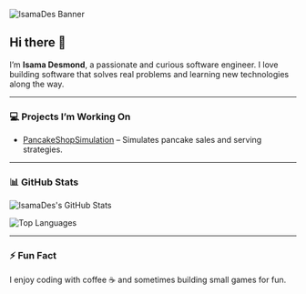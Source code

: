 <!-- Banner Image -->
![IsamaDes Banner](https://user-images.githubusercontent.com/1/83102991-a4cb8400-a06a-11ea-9651-b9f2d9d3b42a.jpg)

## Hi there 👋

I’m **Isama Desmond**, a passionate and curious software engineer. I love building software that solves real problems and learning new technologies along the way.

---

### 💻 Projects I’m Working On
- [PancakeShopSimulation](https://github.com/IsamaDes/PancakeShopSimulation) – Simulates pancake sales and serving strategies.

---

### 📊 GitHub Stats

![IsamaDes's GitHub Stats](https://github-readme-stats.vercel.app/api?username=IsamaDes&show_icons=true&theme=radical)

![Top Languages](https://github-readme-stats.vercel.app/api/top-langs/?username=IsamaDes&layout=compact&theme=radical)

---

### ⚡ Fun Fact
I enjoy coding with coffee ☕ and sometimes building small games for fun.  


